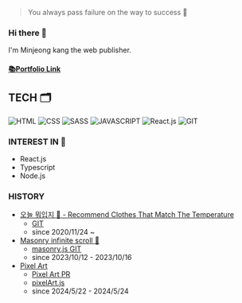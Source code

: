 > You always pass failure on the way to success 💫

### Hi there 👋
I'm Minjeong kang the web publisher.

#### [📚Portfolio Link](https://mjkang0987.github.io/portfolio.pdf)

## TECH 🗂
![HTML](https://img.shields.io/badge/-HTML-0099ff?style=for-the-badge)
![CSS](https://img.shields.io/badge/-CSS-00ffff?style=for-the-badge)
![SASS](https://img.shields.io/badge/-SASS-ff69b4?style=for-the-badge)
![JAVASCRIPT](https://img.shields.io/badge/-JAVASCRIPT-brightgreen?style=for-the-badge)
![React.js](https://img.shields.io/badge/-React.js-00cbff?style=for-the-badge)
![GIT](https://img.shields.io/badge/-GIT-000000?style=for-the-badge)

### INTEREST IN 📝
- React.js
- Typescript
- Node.js

### HISTORY
* [오늘 뭐입지 👔 - Recommend Clothes That Match The Temperature](https://mjkang0987.github.io/)
  * [GIT](https://github.com/mjkang0987/mjkang0987.github.io)
  * since 2020/11/24 ~ 
* [Masonry infinite scroll 📜](https://mjkang0987.github.io/client/dist/views/masonry/masonry.html)
  * [masonry.js GIT](https://github.com/mjkang0987/mjkang0987.github.io/blob/main/client/src/scripts/masonry/masonry.js)
  * since 2023/10/12 - 2023/10/16
* [Pixel Art](https://mjkang0987.github.io/client/dist/views/pixelArt/pixelArt.html)
  * [Pixel Art PR](https://github.com/mjkang0987/mjkang0987.github.io/pull/28)
  * [pixelArt.js](https://github.com/mjkang0987/mjkang0987.github.io/blob/main/client/src/scripts/pixelArt/pixelArt.js)
  * since 2024/5/22 - 2024/5/24